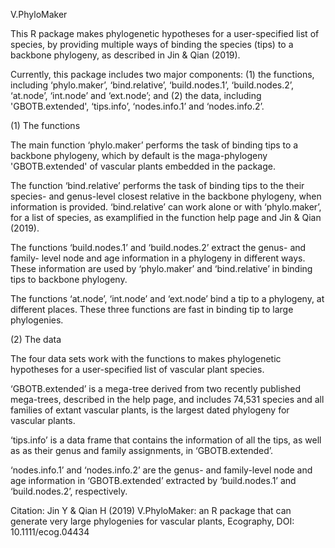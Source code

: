 V.PhyloMaker

This R package makes phylogenetic hypotheses for a user-specified list of species, by providing multiple ways of binding the species (tips) to a backbone phylogeny, as described in Jin & Qian (2019).

Currently, this package includes two major components: (1) the functions, including ‘phylo.maker’, ‘bind.relative’, ‘build.nodes.1’, ‘build.nodes.2’, ‘at.node’, ‘int.node’ and ‘ext.node’; and (2) the data, including 'GBOTB.extended', ‘tips.info’, ‘nodes.info.1’ and ‘nodes.info.2’.

(1) The functions

The main function ‘phylo.maker’ performs the task of binding tips to a backbone phylogeny, which by default is the maga-phylogeny 'GBOTB.extended' of vascular plants embedded in the package.

The function ‘bind.relative’ performs the task of binding tips to the their species- and genus-level closest relative in the backbone phylogeny, when information is provided. ‘bind.relative’ can work alone or with ‘phylo.maker’, for a list of species, as examplified in the function help page and Jin & Qian (2019).

The functions ‘build.nodes.1’ and ‘build.nodes.2’ extract the genus- and family- level node and age information in a phylogeny in different ways. These information are used by ‘phylo.maker’ and ‘bind.relative’ in binding tips to backbone phylogeny.

The functions ‘at.node’, ‘int.node’ and ‘ext.node’ bind a tip to a phylogeny, at different places. These three functions are fast in binding tip to large phylogenies.

(2) The data

The four data sets work with the functions to makes phylogenetic hypotheses for a user-specified list of vascular plant species. 

‘GBOTB.extended’ is a mega-tree derived from two recently published mega-trees, described in the help page, and includes 74,531 species and all families of extant vascular plants, is the largest dated phylogeny for vascular plants.

‘tips.info’ is a data frame that contains the information of all the tips, as well as as their genus and family assignments, in ‘GBOTB.extended’.

‘nodes.info.1’ and ‘nodes.info.2’ are the genus- and family-level node and age information in ‘GBOTB.extended’ extracted by ‘build.nodes.1’ and ‘build.nodes.2’, respectively.


Citation:
Jin Y & Qian H (2019) V.PhyloMaker: an R package that can generate very large phylogenies for vascular plants, Ecography, DOI: 10.1111/ecog.04434
